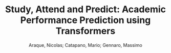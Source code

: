 ---
paperId: 50
author: Araque, Nicolas; Catapano, Mario; Gennaro, Massimo
publicationauthor: Araque, N. et al.
title: "Study, Attend and Predict: Academic Performance Prediction using Transformers"
pdf: Araque_Long oral_50_poster.pdf
poster: Araque_Long oral_50.png
alt: --
type: Oral
topic: Applications
link: https://doi.org/10.52591/lxai202012122
conference: neurips
year: 2020
tags: neurips-2020
location: Virtual
---